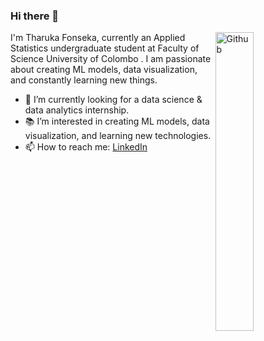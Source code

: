### Hi there 👋

<img width="35%" align="right" alt="Github" src="https://github.com/tharuka7/tharuka7/assets/60395300/84e4848f-bdbe-47bf-8da2-d2ee34509bba" />

I'm Tharuka Fonseka, currently an Applied Statistics undergraduate student at Faculty of Science University of Colombo . I am passionate about creating ML models, data visualization, and constantly learning new things.

- 🔭 I’m currently looking for a data science & data analytics internship.
- 📚 I’m interested in creating ML models, data visualization, and learning new technologies.
- 📫 How to reach me: [LinkedIn](https://www.linkedin.com/in/tharuka-fonseka/)
